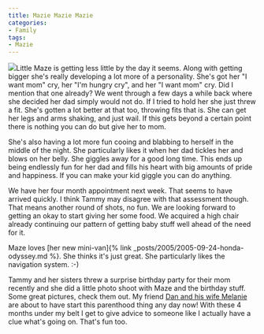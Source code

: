 ```yaml
---
title: Mazie Mazie Mazie
categories:
- Family
tags:
- Mazie
---
```


![](/nGallery/photos/48/1695/140x93.aspx)Little Maze is getting less little by the day it seems. Along with getting bigger she's really developing a lot more of a personality. She's got her "I want mom" cry, her "I'm hungry cry", and her "I want mom" cry. Did I mention that one already? We went through a few days a while back where she decided her dad simply would not do. If I tried to hold her she just threw a fit. She's gotten a lot better at that too, throwing fits that is. She can get her legs and arms shaking, and just wail. If this gets beyond a certain point there is nothing you can do but give her to mom.

She's also having a lot more fun cooing and blabbing to herself in the middle of the night. She particularly likes it when her dad tickles her and blows on her belly. She giggles away for a good long time. This ends up being endlessly fun for her dad and fills his heart with big amounts of pride and happiness. If you can make your kid giggle you can do anything.

We have her four month appointment next week. That seems to have arrived quickly. I think Tammy may disagree with that assessment though. That means another round of shots, no fun. We are looking forward to getting an okay to start giving her some food. We acquired a high chair already continuing our pattern of getting baby stuff well ahead of the need for it.

Maze loves [her new mini-van]{% link _posts/2005/2005-09-24-honda-odyssey.md %}. She thinks it's just great. She particularly likes the navigation system. :-)

Tammy and her sisters threw a surprise birthday party for their mom recently and she did a little photo shoot with Maze and the birthday stuff. Some great pictures, check them out. My friend [Dan and his wife Melanie](http://2s1g.com/) are about to have start this parenthood thing any day now! With these 4 months under my belt I get to give advice to someone like I actually have a clue what's going on. That's fun too.
